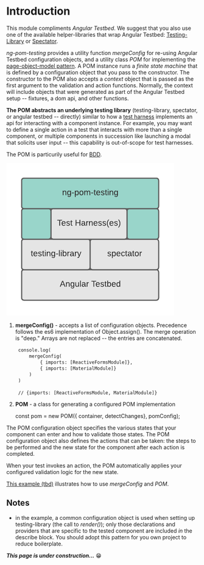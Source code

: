 # Introduction
This module compliments *Angular Testbed*.  We suggest that you also use one of the available helper-libraries that wrap Angular Testbed: [Testing-Library](https://testing-library.com/docs/angular-testing-library/intro/) or [Spectator](https://netbasal.com/spectator-v4-a-powerful-tool-to-simplify-your-angular-tests-bd65a0bf317e).

*ng-pom-testing* provides a utility function *mergeConfig* for re-using Angular Testbed configuration objects, and a utility class *POM* for implementing the [page-object-model pattern](https://martinfowler.com/bliki/PageObject.html).  A POM instance runs a *finite state machine* that is defined by a configuration object that you pass to the constructor.  The constructor to the POM also accepts a *context* object that is passed as the first argument to the validation and action functions.  Normally, the context will include objects that were generated as part of the Angular Testbed setup -- fixtures, a dom api, and other functions.

**The POM abstracts an underlying testing library** (testing-library, spectator, or angular testbed -- directly) similar to how a [test harness](https://en.wikipedia.org/wiki/Test_harness) implements an api for interacting with a component instance.  For example, you may want to define a single action in a test that interacts with more than a single component, or multiple components in succession like launching a modal that solicits user input -- this capability is out-of-scope for test harnesses.

The POM is particurily useful for [BDD](https://en.wikipedia.org/wiki/Behavior-driven_development).
    

![Tools](assets/tools.png)

1. **mergeConfig()** - accepts a list of configuration objects.  Precedence follows the es6 implementation of Object.assign().  The merge operation is "deep."  Arrays are not replaced -- the entries are concatenated. 


        console.log(
            mergeConfig(
                { imports: [ReactiveFormsModule]}, 
                { imports: [MaterialModule]}
            )
        )

        // {imports: [ReactiveFormsModule, MaterialModule]}

2. **POM** - a class for generating a configured POM implementation

    const pom = new POM({ container, detectChanges}, pomConfig);
    
The POM configuration object specifies the various states that your component can enter and how to validate those states.  The POM configuration object also defines the actions that can be taken: the steps to be performed and the new state for the component after each action is completed.  

When your test invokes an action, the POM automatically applies your configured validation logic for the new state.

[This example (tbd)]() illustrates how to use *mergeConfig* and *POM*. 

## Notes
- in the example, a common configuration object is used when setting up testing-library (the call to *render()*); only those declarations and providers that are specific to the tested component are included *in* the describe block.  You should adopt this pattern for you own project to reduce boilerplate.
  

***This page is under construction...*** 😁